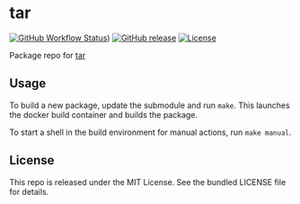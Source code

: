 tar
==========

[![GitHub Workflow Status](https://img.shields.io/github/workflow/status/amylum/tar/Build)](https://github.com/amylum/tar/actions))
[![GitHub release](https://img.shields.io/github/release/amylum/tar.svg)](https://github.com/amylum/tar/releases)
[![License](https://img.shields.io/github/license/amylum/tar)](https://github.com/amylum/tar/blob/master/LICENSE)

Package repo for [tar](http://www.gnu.org/software/tar/tar.html)

## Usage

To build a new package, update the submodule and run `make`. This launches the docker build container and builds the package.

To start a shell in the build environment for manual actions, run `make manual`.

## License

This repo is released under the MIT License. See the bundled LICENSE file for details.

